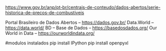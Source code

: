 https://www.gov.br/anp/pt-br/centrais-de-conteudo/dados-abertos/serie-historica-de-precos-de-combustiveis

Portal Brasileiro de Dados Abertos – https://dados.gov.br/ 
Data.World – https://data.world/ 
BD – Base de Dados – https://basedosdados.org/
Our World in Data – https://ourworldindata.org/

#modulos instalados
pip install IPython
pip install openpyxl
